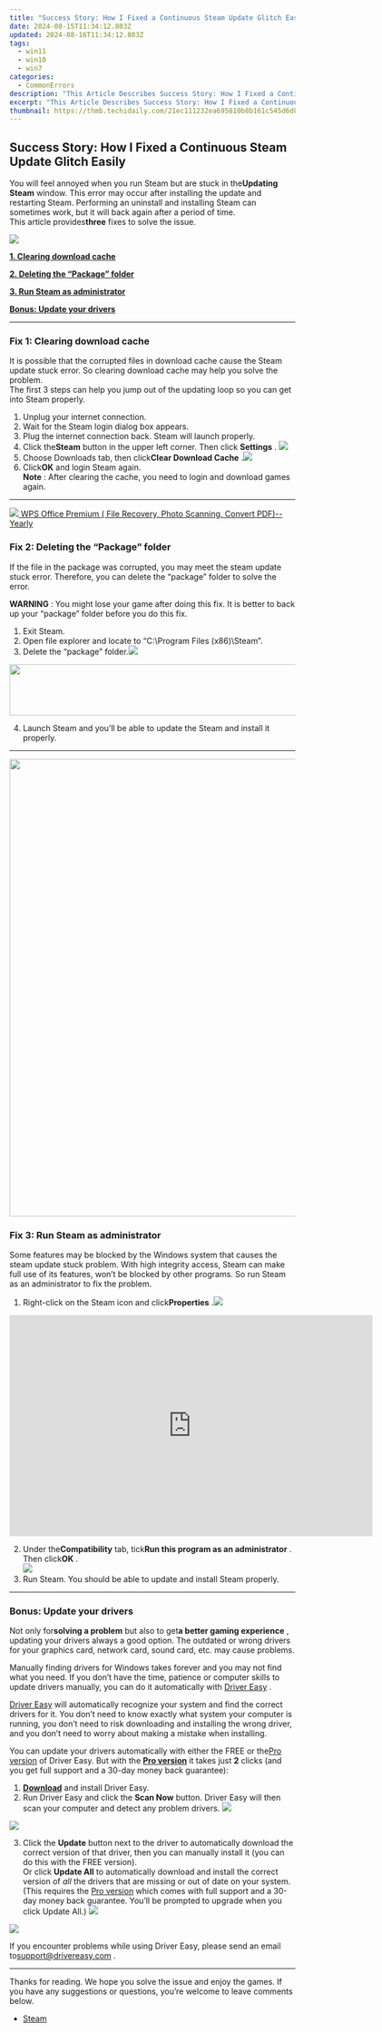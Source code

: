 ```yaml
---
title: "Success Story: How I Fixed a Continuous Steam Update Glitch Easily"
date: 2024-08-15T11:34:12.803Z
updated: 2024-08-16T11:34:12.803Z
tags:
  - win11
  - win10
  - win7
categories:
  - CommonErrors
description: "This Article Describes Success Story: How I Fixed a Continuous Steam Update Glitch Easily"
excerpt: "This Article Describes Success Story: How I Fixed a Continuous Steam Update Glitch Easily"
thumbnail: https://thmb.techidaily.com/21ec111232ea695810b8b161c545d6d8dc411e7eef6880dc4b8d8fa008ddde2f.png
---
```


## Success Story: How I Fixed a Continuous Steam Update Glitch Easily

You will feel annoyed when you run Steam but are stuck in the**Updating Steam** window. This error may occur after installing the update and restarting Steam. Performing an uninstall and installing Steam can sometimes work, but it will back again after a period of time.  
 This article provides**three** fixes to solve the issue.

![](https://images.drivereasy.com/wp-content/uploads/2019/06/jdkF6Om.jpg)

**[1. Clearing download cache](https://tools.techidaily.com/drivereasy/download/)**

**[2. Deleting the “Package” folder](https://tools.techidaily.com/drivereasy/download/)**

**[3. Run Steam as administrator](https://tools.techidaily.com/drivereasy/download/)**

**[Bonus: Update your drivers](https://tools.techidaily.com/drivereasy/download/)**

---

### Fix 1: Clearing download cache

 It is possible that the corrupted files in download cache cause the Steam update stuck error. So clearing download cache may help you solve the problem.  
 The first 3 steps can help you jump out of the updating loop so you can get into Steam properly.

1. Unplug your internet connection.
2. Wait for the Steam login dialog box appears.
3. Plug the internet connection back. Steam will launch properly.
4. Click the**Steam** button in the upper left corner. Then click **Settings** . ![](https://images.drivereasy.com/wp-content/uploads/2019/06/0-1.jpg)
5. Choose Downloads tab, then click**Clear Download Cache** .![](https://images.drivereasy.com/wp-content/uploads/2019/06/001.jpg)
6. Click**OK** and login Steam again.  
**Note** : After clearing the cache, you need to login and download games again.

---

<!-- affiliate ads begin -->
<a href="https://secure.2checkout.com/order/checkout.php?PRODS=38729081&QTY=1&AFFILIATE=108875&CART=1"><img src="https://website-prod.cache.wpscdn.com/img/wps-writer-free-word-processor-1x.3d9c80d.png" border="0">
WPS Office Premium ( File Recovery, Photo Scanning, Convert PDF)--Yearly</a>
<!-- affiliate ads end -->
### Fix 2: Deleting the “Package” folder

 If the file in the package was corrupted, you may meet the steam update stuck error. Therefore, you can delete the “package” folder to solve the error.

**WARNING** : You might lose your game after doing this fix. It is better to back up your “package” folder before you do this fix.

1. Exit Steam.
2. Open file explorer and locate to “C:\\Program Files (x86)\\Steam”.
3. Delete the “package” folder.![](https://images.drivereasy.com/wp-content/uploads/2019/06/package-1.jpg)
<!-- affiliate ads begin -->
<a href="https://vapordna.pxf.io/c/5597632/1494880/17238" target="_top" id="1494880"><img src="//a.impactradius-go.com/display-ad/17238-1494880" border="0" alt="" width="728" height="90"/></a><img height="0" width="0" src="https://imp.pxf.io/i/5597632/1494880/17238" style="position:absolute;visibility:hidden;" border="0" />
<!-- affiliate ads end -->
4. Launch Steam and you’ll be able to update the Steam and install it properly.

---

<!-- affiliate ads begin -->
<a href="https://atezr.pxf.io/c/5597632/2018605/18496" target="_top" id="2018605"><img src="//a.impactradius-go.com/display-ad/18496-2018605" border="0" alt="" width="798" height="807"/></a><img height="0" width="0" src="https://imp.pxf.io/i/5597632/2018605/18496" style="position:absolute;visibility:hidden;" border="0" />
<!-- affiliate ads end -->
### Fix 3: Run Steam as administrator

 Some features may be blocked by the Windows system that causes the steam update stuck problem. With high integrity access, Steam can make full use of its features, won’t be blocked by other programs. So run Steam as an administrator to fix the problem.

1. Right-click on the Steam icon and click**Properties** .![](https://images.drivereasy.com/wp-content/uploads/2019/06/steam-icon.jpg)
<!-- affiliate ads begin -->
<a href="https://secure.2checkout.com/order/checkout.php?PRODS=2337838&QTY=1&AFFILIATE=108875&CART=1"><iframe width="640" height="390" src="https://www.youtube.com/embed/rzZwphIv4RM" title="APFill - Ink and Toner Coverage Calculator" frameborder="0" allow="accelerometer; autoplay; clipboard-write; encrypted-media; gyroscope; picture-in-picture; web-share" referrerpolicy="strict-origin-when-cross-origin" allowfullscreen></iframe></a>
<!-- affiliate ads end -->
2. Under the**Compatibility** tab, tick**Run this program as an administrator** . Then click**OK** .  
![](https://images.drivereasy.com/wp-content/uploads/2019/06/steam-1.jpg)
3. Run Steam. You should be able to update and install Steam properly.

---

### Bonus: Update your drivers

 Not only for**solving a problem** but also to get**a better gaming experience** , updating your drivers always a good option. The outdated or wrong drivers for your graphics card, network card, sound card, etc. may cause problems.

 Manually finding drivers for Windows takes forever and you may not find what you need. If you don’t have the time, patience or computer skills to update drivers manually, you can do it automatically with [Driver Easy](https://tools.techidaily.com/drivereasy/download/) .

[Driver Easy](https://tools.techidaily.com/drivereasy/download/) will automatically recognize your system and find the correct drivers for it. You don’t need to know exactly what system your computer is running, you don’t need to risk downloading and installing the wrong driver, and you don’t need to worry about making a mistake when installing.

 You can update your drivers automatically with either the FREE or the[Pro version](https://tools.techidaily.com/drivereasy/download/) of Driver Easy. But with the **[Pro version](https://tools.techidaily.com/drivereasy/download/)**  it takes just **2** clicks (and you get full support and a 30-day money back guarantee):

1. **[Download](https://tools.techidaily.com/drivereasy/download/)**  and install Driver Easy.
2. Run Driver Easy and click the **Scan Now** button. Driver Easy will then scan your computer and detect any problem drivers. ![](https://images.drivereasy.com/wp-content/uploads/2019/06/gpu1-1.jpg)
<!-- affiliate ads begin -->
<a href="https://secure.2checkout.com/order/checkout.php?PRODS=4620780&QTY=1&AFFILIATE=108875&CART=1"><img src="https://secure.avangate.com/images/merchant/07dd4d5a72f5740ef0f035f201951476/728__90banner.jpg" border="0"></a>
<!-- affiliate ads end -->
3. Click the **Update** button next to the driver to automatically download the correct version of that driver, then you can manually install it (you can do this with the FREE version).  
 Or click **Update All** to automatically download and install the correct version of _all_ the drivers that are missing or out of date on your system. (This requires the [Pro version](https://tools.techidaily.com/drivereasy/download/) which comes with full support and a 30-day money back guarantee. You’ll be prompted to upgrade when you click Update All.) ![](https://images.drivereasy.com/wp-content/uploads/2019/06/gpu-1.jpg)
<!-- affiliate ads begin -->
<a href="https://secure.2checkout.com/order/checkout.php?PRODS=2201613&QTY=1&AFFILIATE=108875&CART=1"><img src="https://www.macdvdripperpro.com/images/devices-3.png" border="0"></a>
<!-- affiliate ads end -->

 If you encounter problems while using Driver Easy, please send an email to[support@drivereasy.com](https://tools.techidaily.com/drivereasy/download/) .

---

 Thanks for reading. We hope you solve the issue and enjoy the games. If you have any suggestions or questions, you’re welcome to leave comments below.

* [Steam](https://tools.techidaily.com/drivereasy/download/)

<ins class="adsbygoogle"
     style="display:block"
     data-ad-format="autorelaxed"
     data-ad-client="ca-pub-7571918770474297"
     data-ad-slot="1223367746"></ins>



<ins class="adsbygoogle"
     style="display:block"
     data-ad-client="ca-pub-7571918770474297"
     data-ad-slot="8358498916"
     data-ad-format="auto"
     data-full-width-responsive="true"></ins>


